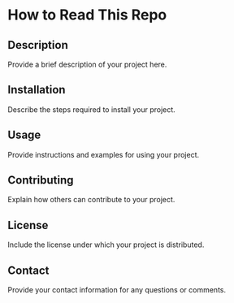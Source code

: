 # How to Read This Repo

## Description
Provide a brief description of your project here.

## Installation
Describe the steps required to install your project.

## Usage
Provide instructions and examples for using your project.

## Contributing
Explain how others can contribute to your project.

## License
Include the license under which your project is distributed.

## Contact
Provide your contact information for any questions or comments.
